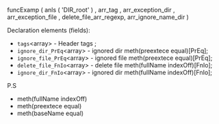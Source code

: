 funcExamp ( anls ( 'DIR_root' ) , arr_tag , arr_exception_dir , arr_exception_file , delete_file_arr_regexp, arr_ignore_name_dir )


Declaration elements (fields):
- `tags`\<array> - Header tags ;
- `ignore_dir_PrEq`\<array> - ignored dir meth(preextece equal)[PrEq];
- `ignore_file_PrEq`\<array> - ignored file meth(preextece equal)[PrEq];
- `delete_file_FnIo`\<array> - delete file meth(fullName indexOff)[FnIo];
- `ignore_dir_FnIo`\<array> - ignored dir meth(fullName indexOff)[FnIo];

P.S 
- meth(fullName indexOff)
- meth(preextece equal)
- meth(baseName equal)
